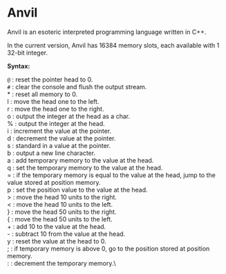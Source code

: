 # Anvil

Anvil is an esoteric interpreted programming language written in C++.

In the current version, Anvil has 16384 memory slots, each available with 1 32-bit integer.

**Syntax:**

```@``` : reset the pointer head to 0.\
```#``` : clear the console and flush the output stream.\
\* : reset all memory to 0.\
l : move the head one to the left.\
r : move the head one to the right.\
o : output the integer at the head as a char.\
% : output the integer at the head.\
i : increment the value at the pointer.\
d : decrement the value at the pointer.\
s : standard in a value at the pointer.\
b : output a new line character.\
a : add temporary memory to the value at the head.\
q : set the temporary memory to the value at the head.\
= : if the temporary memory is equal to the value at the head, jump to the value stored at position memory.\
p : set the position value to the value at the head.\
\> : move the head 10 units to the right.\
< : move the head 10 units to the left.\
} : move the head 50 units to the right.\
{ : move the head 50 units to the left.\
\+ : add 10 to the value at the head.\
\- : subtract 10 from the value at the head.\
y : reset the value at the head to 0.\
; : if temporary memory is above 0, go to the position stored at position memory.\
: : decrement the temporary memory.\